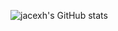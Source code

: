 ![jacexh's GitHub stats](https://github-readme-stats.vercel.app/api?username=jacexh&show_icons=true&theme=dracula)
